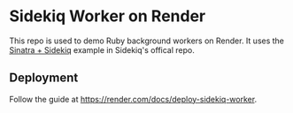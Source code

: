 # Sidekiq Worker on Render

This repo is used to demo Ruby background workers on Render. It uses the [Sinatra + Sidekiq](https://github.com/mperham/sidekiq/blob/master/examples/sinkiq.rb) example in Sidekiq's offical repo.


## Deployment

Follow the guide at https://render.com/docs/deploy-sidekiq-worker.